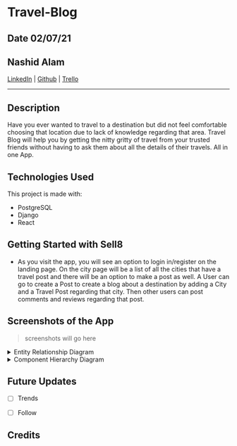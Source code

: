 # Travel-Blog

## Date 02/07/21

## Nashid Alam

[LinkedIn](https://www.linkedin.com/in/nashid-alam/) | [Github](https://github.com/Nashid-Alam) | [Trello](https://trello.com/b/b7hdGfAo/travel-blog)
*** 

## Description
Have you ever wanted to travel to a destination but did not feel comfortable choosing that location due to lack of knowledge regarding that area. Travel Blog will help you by getting the nitty gritty of travel from your trusted friends without having to ask them about all the details of their travels. All in one App.

## Technologies Used
This project is made with:
* PostgreSQL
* Django
* React


## Getting Started with Sell8
- As you visit the app, you will see an option to login in/register on the landing page. On the city page will be a list of all the cities that have a travel post and there will be an option to make a post as well. A User can go to create a Post to create a blog about a destination by adding a City and a Travel Post regarding that city. Then other users can post comments and reviews regarding that post.


## Screenshots of the App
> screenshots will go here

<details>
  <summary>Entity Relationship Diagram</summary>
  <img src="./Component.png" />
</details>

<details>
  <summary>Component Hierarchy Diagram</summary>
  <img src="ERD.png" />
</details>


## Future Updates
- [ ] Trends
- [ ] Follow


## Credits
